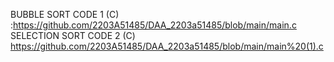 BUBBLE SORT CODE 1 (C) :https://github.com/2203A51485/DAA_2203a51485/blob/main/main.c
SELECTION SORT CODE 2 (C) https://github.com/2203A51485/DAA_2203a51485/blob/main/main%20(1).c
